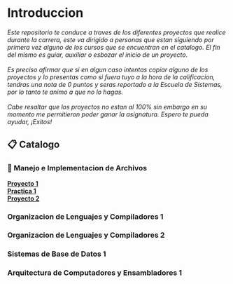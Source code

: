 # Introduccion

_Este repositorio te conduce a traves de los diferentes proyectos que realice durante la carrera, este va dirigido a personas que estan siguiendo por primera vez alguno de los cursos que se encuentran en el catalogo. El fin del mismo es guiar, auxiliar o esbozar el inicio de un proyecto. <br/><br/>Es preciso afirmar que si en algun caso intentas copiar alguno de los proyectos y lo presentas como si fuera tuyo a la hora de la calificacion, tendras una nota de 0 puntos y seras reportado a la Escuela de Sistemas, por lo tanto te animo a que no lo hagas. <br/><br/> Cabe resaltar que los proyectos no estan al 100% sin embargo en su momento me permitieron poder ganar la asignatura. Espero te pueda ayudar, ¡Exitos!_

## 📋 Catalogo

### 📑 Manejo e Implementacion de Archivos

[**Proyecto 1**](https://github.com/DouglasSochC/Archivos_EV_2S2021/tree/main/Proyecto_1)<br>
[**Practica 1**](https://github.com/DouglasSochC/Archivos_EV_2S2021/tree/main/Practica_1)<br>
[**Proyecto 2**](https://github.com/DouglasSochC/MIA_Proyecto2)<br>

### Organizacion de Lenguajes y Compiladores 1
### Organizacion de Lenguajes y Compiladores 2
### Sistemas de Base de Datos 1
### Arquitectura de Computadores y Ensambladores 1
